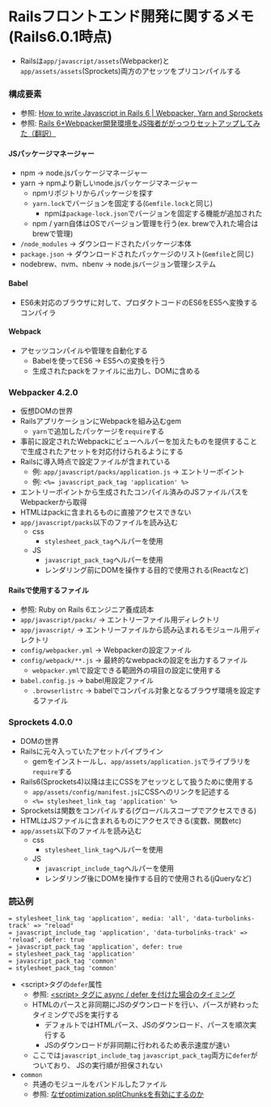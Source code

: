 # Railsフロントエンド開発に関するメモ(Rails6.0.1時点)
- Railsは`app/javascript/assets`(Webpacker)と`app/assets/assets`(Sprockets)両方のアセッツをプリコンパイルする

### 構成要素
- 参照: [How to write Javascript in Rails 6 | Webpacker, Yarn and Sprockets](https://blog.capsens.eu/how-to-write-javascript-in-rails-6-webpacker-yarn-and-sprockets-cdf990387463)
- 参照: [Rails 6+Webpacker開発環境をJS強者ががっつりセットアップしてみた（翻訳）](https://techracho.bpsinc.jp/hachi8833/2019_11_28/83678)

#### JSパッケージマネージャー
- npm -> node.jsパッケージマネージャー
- yarn -> npmより新しいnode.jsパッケージマネージャー
  - npmリポジトリからパッケージを探す
  - `yarn.lock`でバージョンを固定する(`Gemfile.lock`と同じ)
    - npmは`package-lock.json`でバージョンを固定する機能が追加された
  - npm / yarn自体はOSでバージョン管理を行う(ex. brewで入れた場合はbrewで管理)
- `/node_modules` -> ダウンロードされたパッケージ本体
- `package.json` -> ダウンロードされたパッケージのリスト(`Gemfile`と同じ)
- nodebrew、nvm、nbenv -> node.jsバージョン管理システム

#### Babel
- ES6未対応のブラウザに対して、プロダクトコードのES6をES5へ変換するコンパイラ

#### Webpack
- アセッツコンパイルや管理を自動化する
  - Babelを使ってES6 -> ES5への変換を行う
  - 生成されたpackをファイルに出力し、DOMに含める

### Webpacker 4.2.0
- 仮想DOMの世界
- RailsアプリケーションにWebpackを組み込むgem
  - `yarn`で追加したパッケージを`require`する
- 事前に設定されたWebpackにビューヘルパーを加えたものを提供することで生成されたアセットを対応付けられるようにする
- Railsに導入時点で設定ファイルが含まれている
  - 例: `app/javascript/packs/application.js` -> エントリーポイント
  - 例: `<%= javascript_pack_tag 'application' %>`
- エントリーポイントから生成されたコンパイル済みのJSファイルパスをWebpackerから取得
- HTMLはpackに含まれるものに直接アクセスできない
- `app/javascript/packs`以下のファイルを読み込む
  - css
    - `stylesheet_pack_tag`ヘルパーを使用
  - JS
    - `javascript_pack_tag`ヘルパーを使用
    - レンダリング前にDOMを操作する目的で使用される(Reactなど)

#### Railsで使用するファイル
- 参照: Ruby on Rails 6エンジニア養成読本
- `app/javascript/packs/` -> エントリーファイル用ディレクトリ
- `app/javascript/` -> エントリーファイルから読み込まれるモジュール用ディレクトリ
- `config/webpacker.yml` -> Webpackerの設定ファイル
- `config/webpack/**.js` -> 最終的なwebpackの設定を出力するファイル
  - `webpacker.yml`で設定できる範囲外の項目の設定に使用する
- `babel.config.js` -> babel用設定ファイル
  - `.browserlistrc` -> babelでコンパイル対象となるブラウザ環境を設定するファイル

### Sprockets 4.0.0
- DOMの世界
- Railsに元々入っていたアセットパイプライン
  - gemをインストールし、`app/assets/application.js`でライブラリを`require`する
- Rails6(Sprockets4)以降は主にCSSをアセッツとして扱うために使用する
  - `app/assets/config/manifest.js`にCSSへのリンクを記述する
  - `<%= stylesheet_link_tag 'application' %>`
- Sprocketsは関数をコンパイルする(グローバルスコープでアクセスできる)
- HTMLはJSファイルに含まれるものにアクセスできる(変数、関数etc)
- `app/assets`以下のファイルを読み込む
  - css
    -  `stylesheet_link_tag`ヘルパーを使用
  - JS
    - `javascript_include_tag`ヘルパーを使用
    - レンダリング後にDOMを操作する目的で使用される(jQueryなど)

### 読込例
```haml
= stylesheet_link_tag 'application', media: 'all', 'data-turbolinks-track' => "reload"
= javascript_include_tag 'application', 'data-turbolinks-track' => 'reload', defer: true
= javascript_pack_tag 'application', defer: true
= stylesheet_pack_tag 'application'
= javascript_pack_tag 'common'
= stylesheet_pack_tag 'common'
```
- \<script\>タグの`defer`属性
  - 参照: [\<script\> タグに async / defer を付けた場合のタイミング](https://qiita.com/phanect/items/82c85ea4b8f9c373d684)
  - HTMLのパースと非同期にJSのダウンロードを行い、パースが終わったタイミングでJSを実行する
    - デフォルトではHTMLパース、JSのダウンロード、パースを順次実行する
    - JSのダウンロードが非同期に行われるため表示速度が速い
  - ここでは`javascript_include_tag` `javascript_pack_tag`両方に`defer`がついており、
  JSの実行順が担保されない
- `common`
  - 共通のモジュールをバンドルしたファイル
  - 参照: [なぜoptimization.splitChunksを有効にするのか](https://qiita.com/soarflat/items/1b5aa7163c087a91877d#%E3%81%AA%E3%81%9Coptimizationsplitchunks%E3%82%92%E6%9C%89%E5%8A%B9%E3%81%AB%E3%81%99%E3%82%8B%E3%81%AE%E3%81%8B)

